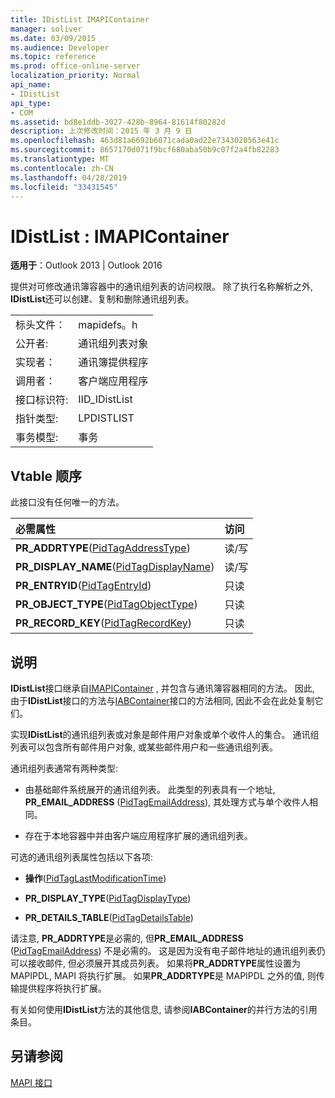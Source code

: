 ```yaml
---
title: IDistList IMAPIContainer
manager: soliver
ms.date: 03/09/2015
ms.audience: Developer
ms.topic: reference
ms.prod: office-online-server
localization_priority: Normal
api_name:
- IDistList
api_type:
- COM
ms.assetid: bd8e1ddb-3027-428b-8964-81614f80282d
description: 上次修改时间：2015 年 3 月 9 日
ms.openlocfilehash: 463d81a6692b6071cada0ad22e7343020563e41c
ms.sourcegitcommit: 8657170d071f9bcf680aba50b9c07f2a4fb82283
ms.translationtype: MT
ms.contentlocale: zh-CN
ms.lasthandoff: 04/28/2019
ms.locfileid: "33431545"
---
```

# <a name="idistlist--imapicontainer"></a>IDistList : IMAPIContainer

  
  
**适用于**：Outlook 2013 | Outlook 2016 
  
提供对可修改通讯簿容器中的通讯组列表的访问权限。 除了执行名称解析之外, **IDistList**还可以创建、复制和删除通讯组列表。 
  
|||
|:-----|:-----|
|标头文件：  <br/> |mapidefs。h  <br/> |
|公开者:  <br/> |通讯组列表对象  <br/> |
|实现者：  <br/> |通讯簿提供程序  <br/> |
|调用者：  <br/> |客户端应用程序  <br/> |
|接口标识符:  <br/> |IID_IDistList  <br/> |
|指针类型:  <br/> |LPDISTLIST  <br/> |
|事务模型:  <br/> |事务  <br/> |
   
## <a name="vtable-order"></a>Vtable 顺序

此接口没有任何唯一的方法。
  
|**必需属性**|**访问**|
|:-----|:-----|
|**PR_ADDRTYPE**([PidTagAddressType](pidtagaddresstype-canonical-property.md))  <br/> |读/写  <br/> |
|**PR_DISPLAY_NAME**([PidTagDisplayName](pidtagdisplayname-canonical-property.md))  <br/> |读/写  <br/> |
|**PR_ENTRYID**([PidTagEntryId](pidtagentryid-canonical-property.md))  <br/> |只读  <br/> |
|**PR_OBJECT_TYPE**([PidTagObjectType](pidtagobjecttype-canonical-property.md))  <br/> |只读  <br/> |
|**PR_RECORD_KEY**([PidTagRecordKey](pidtagrecordkey-canonical-property.md))  <br/> |只读  <br/> |
   
## <a name="remarks"></a>说明

**IDistList**接口继承自[IMAPIContainer](imapicontainerimapiprop.md) , 并包含与通讯簿容器相同的方法。 因此, 由于**IDistList**接口的方法与[IABContainer](iabcontainerimapicontainer.md)接口的方法相同, 因此不会在此处复制它们。 
  
实现**IDistList**的通讯组列表或对象是邮件用户对象或单个收件人的集合。 通讯组列表可以包含所有邮件用户对象, 或某些邮件用户和一些通讯组列表。 
  
通讯组列表通常有两种类型:
  
- 由基础邮件系统展开的通讯组列表。 此类型的列表具有一个地址, **PR_EMAIL_ADDRESS** ([PidTagEmailAddress](pidtagemailaddress-canonical-property.md)), 其处理方式与单个收件人相同。 
    
- 存在于本地容器中并由客户端应用程序扩展的通讯组列表。
    
可选的通讯组列表属性包括以下各项:
  
- **操作**([PidTagLastModificationTime](pidtaglastmodificationtime-canonical-property.md))
    
- **PR_DISPLAY_TYPE**([PidTagDisplayType](pidtagdisplaytype-canonical-property.md)) 
    
- **PR_DETAILS_TABLE**([PidTagDetailsTable](pidtagdetailstable-canonical-property.md)) 
    
请注意, **PR_ADDRTYPE**是必需的, 但**PR_EMAIL_ADDRESS** ([PidTagEmailAddress](pidtagemailaddress-canonical-property.md)) 不是必需的。 这是因为没有电子邮件地址的通讯组列表仍可以接收邮件, 但必须展开其成员列表。 如果将**PR_ADDRTYPE**属性设置为 MAPIPDL, MAPI 将执行扩展。 如果**PR_ADDRTYPE**是 MAPIPDL 之外的值, 则传输提供程序将执行扩展。 
  
有关如何使用**IDistList**方法的其他信息, 请参阅**IABContainer**的并行方法的引用条目。
  
## <a name="see-also"></a>另请参阅



[MAPI 接口](mapi-interfaces.md)

